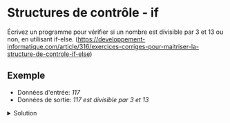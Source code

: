 # Structures de contrôle - if

Écrivez un programme pour vérifier si un nombre est divisible par 3 et 13 ou non, en utilisant if-else.
(https://developpement-informatique.com/article/316/exercices-corriges-pour-maitriser-la-structure-de-controle-if-else)

Exemple
-------
- Données d'entrée: _117_
- Données de sortie: _117 est divisible par 3 et 13_

<details>
<summary>Solution</summary>

~~~cpp

int res_int;
float res_float;

int main() {

    int a = 5, b = 3;
    float c = 7.5, d = 2.5;

	res_int = a + b;
	res_int = c - d;

	res_float = a * b;
	res_float = c / d;

    return 0;
}

~~~
</details>